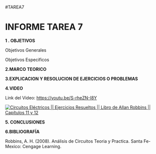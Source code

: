 #TAREA7
# INFORME TAREA 7

**1 . OBJETIVOS**

Objetivos Generales

Objetivos Especificos



**2.MARCO TEORICO**




**3.EXPLICACION Y RESOLUCION DE EJERCICIOS O PROBLEMAS**



**4.VIDEO**

Link del Video: https://youtu.be/S-rheZN-I8Y

[![Circuitos Eléctricos || Ejercicios Resueltos || Libro de Allan Robbins || Capítulos 11 y 12](https://img.youtube.com/vi/S-rheZN-I8Y/0.jpg)](https://youtu.be/S-rheZN-I8Y)

**5. CONCLUSIONES**



**6.BIBLIOGRAFÍA**

Robbins, A. H. (2008). Análisis de Circuitos Teoria y Practica. Santa Fe-Mexico: Cengage Learning.
